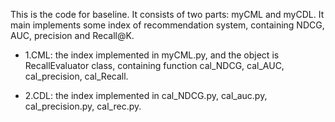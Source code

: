 This is the code for baseline. It consists of two parts: myCML and myCDL. It main implements some index of recommendation system, containing NDCG, AUC, precision and Recall@K.

* 1.CML: the index implemented in myCML.py, and the object is RecallEvaluator class, containing function cal_NDCG, cal_AUC, cal_precision, cal_Recall.

* 2.CDL: the index implemented in cal_NDCG.py, cal_auc.py, cal_precision.py, cal_rec.py.
